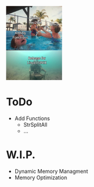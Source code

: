 <img src="./features.jpg" style="height:200px;width:auto" />

# ToDo
- Add Functions
	- StrSplitAll
	- ...


# W.I.P.
- Dynamic Memory Managment
- Memory Optimization
